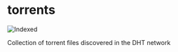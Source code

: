torrents 
========
![Indexed](https://img.shields.io/badge/indexed-246603-blue)

Collection of torrent files discovered in the DHT network
